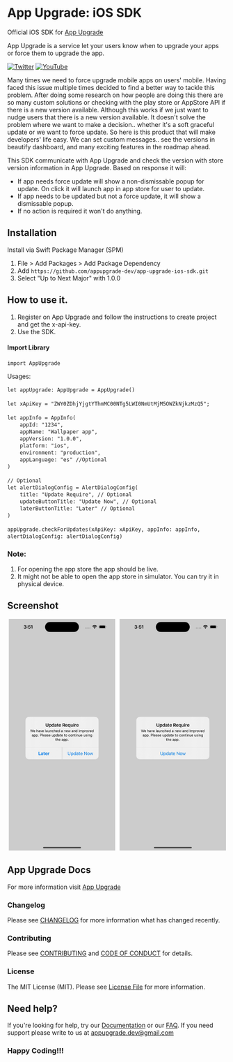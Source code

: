 # App Upgrade: iOS SDK

Official iOS SDK for [App Upgrade](https://appupgrade.dev)

App Upgrade is a service let your users know when to upgrade your apps or force them to upgrade the app.

[![Twitter](https://img.shields.io/twitter/follow/app_upgrade?style=social)](https://twitter.com/app_upgrade)
[![YouTube](https://img.shields.io/youtube/channel/subscribers/UC0ZVJPYHFVuMwEsro4VZKXw?style=social)](https://www.youtube.com/channel/UC0ZVJPYHFVuMwEsro4VZKXw)

Many times we need to force upgrade mobile apps on users' mobile. Having faced this issue multiple times decided to find a better way to tackle this problem. After doing some research on how people are doing this there are so many custom solutions or checking with the play store or AppStore API if there is a new version available. Although this works if we just want to nudge users that there is a new version available. It doesn't solve the problem where we want to make a decision.. whether it's a soft graceful update or we want to force update. So here is this product that will make developers' life easy. We can set custom messages.. see the versions in beautify dashboard, and many exciting features in the roadmap ahead.

This SDK communicate with App Upgrade and check the version with store version information in App Upgrade. Based on response it will:
- If app needs force update will show a non-dismissable popup for update. On click it will launch app in app store for user to update.
- If app needs to be updated but not a force update, it will show a dismissable popup.
- If no action is required it won't do anything.

## Installation
Install via Swift Package Manager (SPM)

1. File > Add Packages > Add Package Dependency
2. Add `https://github.com/appupgrade-dev/app-upgrade-ios-sdk.git`
3. Select "Up to Next Major" with 1.0.0

## How to use it.
1. Register on App Upgrade and follow the instructions to create project and get the x-api-key.
2. Use the SDK.

#### Import Library
```
import AppUpgrade
```

Usages:
```
let appUpgrade: AppUpgrade = AppUpgrade()
            
let xApiKey = "ZWY0ZDhjYjgtYThmMC00NTg5LWI0NmUtMjM5OWZkNjkzMzQ5";

let appInfo = AppInfo(
    appId: "1234",
    appName: "Wallpaper app",
    appVersion: "1.0.0",
    platform: "ios",
    environment: "production",
    appLanguage: "es" //Optional
)

// Optional
let alertDialogConfig = AlertDialogConfig(
    title: "Update Require", // Optional
    updateButtonTitle: "Update Now", // Optional
    laterButtonTitle: "Later" // Optional
)

appUpgrade.checkForUpdates(xApiKey: xApiKey, appInfo: appInfo, alertDialogConfig: alertDialogConfig)
```

### Note:
1. For opening the app store the app should be live.
2. It might not be able to open the app store in simulator. You can try it in physical device.

## Screenshot
 ![forceupgrade_ios_swift](https://raw.githubusercontent.com/appupgrade-dev/app-upgrade-assets/main/images/forceupgrade_ios_swift.png)

## App Upgrade Docs
For more information visit [App Upgrade](https://appupgrade.dev)

### Changelog

Please see [CHANGELOG](CHANGELOG.md) for more information what has changed recently.

### Contributing

Please see [CONTRIBUTING](CONTRIBUTING.md) and [CODE OF CONDUCT](CODE_OF_CONDUCT.md) for details.

### License

The MIT License (MIT). Please see [License File](LICENSE) for more information.

## Need help?

If you're looking for help, try our [Documentation](https://appupgrade.dev/docs/) or our [FAQ](https://appupgrade.dev/docs/app-upgrade-faq).
If you need support please write to us at appupgrade.dev@gmail.com

### Happy Coding!!!

